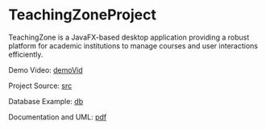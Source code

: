 # TeachingZoneProject
TeachingZone is a JavaFX-based desktop application providing a robust platform for academic institutions to manage courses and user interactions efficiently.

Demo Video: [demoVid](https://raw.githubusercontent.com/Prjct5/TeachingZoneProject/main/video/demoVid.mp4)

Project Source: [src](https://github.com/Prjct5/TeachingZoneProject/raw/refs/heads/main/prjctFiles/final.zip)

Database Example: [db](https://raw.githubusercontent.com/Prjct5/TeachingZoneProject/refs/heads/main/db/testDB.sql)

Documentation and UML: [pdf](https://raw.githubusercontent.com/Prjct5/TeachingZoneProject/refs/heads/main/docs//Documentation&Uml.pdf)

